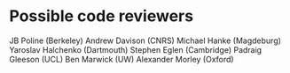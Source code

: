 # Possible code reviewers

JB Poline (Berkeley)
Andrew Davison (CNRS)
Michael Hanke (Magdeburg)
Yaroslav Halchenko (Dartmouth)
Stephen Eglen (Cambridge)
Padraig Gleeson (UCL)
Ben Marwick (UW)
Alexander Morley (Oxford)

